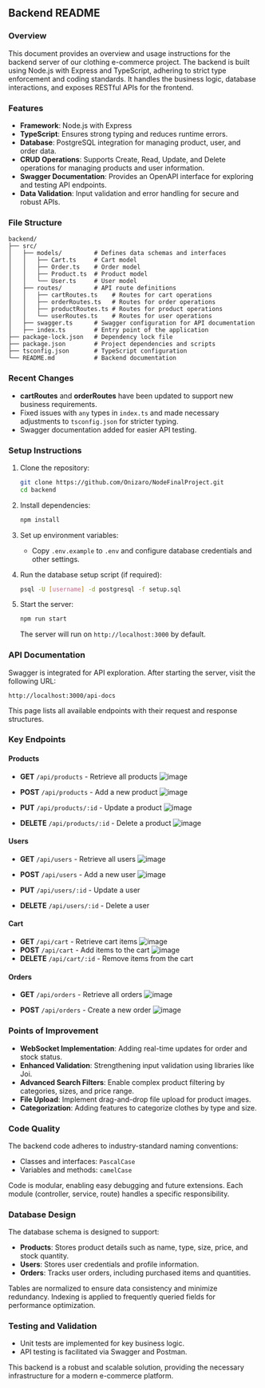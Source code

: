 ## Backend README

### Overview
This document provides an overview and usage instructions for the backend server of our clothing e-commerce project. The backend is built using Node.js with Express and TypeScript, adhering to strict type enforcement and coding standards. It handles the business logic, database interactions, and exposes RESTful APIs for the frontend.

### Features
- **Framework**: Node.js with Express
- **TypeScript**: Ensures strong typing and reduces runtime errors.
- **Database**: PostgreSQL integration for managing product, user, and order data.
- **CRUD Operations**: Supports Create, Read, Update, and Delete operations for managing products and user information.
- **Swagger Documentation**: Provides an OpenAPI interface for exploring and testing API endpoints.
- **Data Validation**: Input validation and error handling for secure and robust APIs.

### File Structure
```
backend/
├── src/
│   ├── models/         # Defines data schemas and interfaces
│   │   ├── Cart.ts     # Cart model
│   │   ├── Order.ts    # Order model
│   │   ├── Product.ts  # Product model
│   │   └── User.ts     # User model
│   ├── routes/         # API route definitions
│   │   ├── cartRoutes.ts    # Routes for cart operations
│   │   ├── orderRoutes.ts   # Routes for order operations
│   │   ├── productRoutes.ts # Routes for product operations
│   │   └── userRoutes.ts    # Routes for user operations
│   ├── swagger.ts      # Swagger configuration for API documentation
│   ├── index.ts        # Entry point of the application
├── package-lock.json   # Dependency lock file
├── package.json        # Project dependencies and scripts
├── tsconfig.json       # TypeScript configuration
└── README.md           # Backend documentation
```

### Recent Changes
- **cartRoutes** and **orderRoutes** have been updated to support new business requirements.
- Fixed issues with `any` types in `index.ts` and made necessary adjustments to `tsconfig.json` for stricter typing.
- Swagger documentation added for easier API testing.

### Setup Instructions
1. Clone the repository:
   ```bash
   git clone https://github.com/Onizaro/NodeFinalProject.git
   cd backend
   ```

2. Install dependencies:
   ```bash
   npm install
   ```

3. Set up environment variables:
   - Copy `.env.example` to `.env` and configure database credentials and other settings.

4. Run the database setup script (if required):
   ```bash
   psql -U [username] -d postgresql -f setup.sql
   ```

5. Start the server:
   ```bash
   npm run start
   ```
   The server will run on `http://localhost:3000` by default.

### API Documentation
Swagger is integrated for API exploration. After starting the server, visit the following URL:
```
http://localhost:3000/api-docs
```
This page lists all available endpoints with their request and response structures.

### Key Endpoints
#### Products
- **GET** `/api/products` - Retrieve all products
![image](https://github.com/user-attachments/assets/7a21e5b6-3127-421a-8fd5-92d339b069c9)
- **POST** `/api/products` - Add a new product
![image](https://github.com/user-attachments/assets/260c93cf-add7-4850-9146-46a94a09dfcf)

- **PUT** `/api/products/:id` - Update a product
  ![image](https://github.com/user-attachments/assets/e322fab9-888d-4475-99a2-608e68b29d73)

- **DELETE** `/api/products/:id` - Delete a product
 ![image](https://github.com/user-attachments/assets/6ec104f8-2056-4fee-b340-b7195438c2da)
 
#### Users
- **GET** `/api/users` - Retrieve all users
  ![image](https://github.com/user-attachments/assets/7f2f3d9b-575f-4cac-8729-681195d93030)

- **POST** `/api/users` - Add a new user
  ![image](https://github.com/user-attachments/assets/c1a14918-4af8-4cb0-bfe8-47cc033a2e4f)

- **PUT** `/api/users/:id` - Update a user
- **DELETE** `/api/users/:id` - Delete a user

#### Cart
- **GET** `/api/cart` - Retrieve cart items
  ![image](https://github.com/user-attachments/assets/9039ee37-426f-4eab-94dc-16f7fab0f348)
- **POST** `/api/cart` - Add items to the cart
  ![image](https://github.com/user-attachments/assets/6190150e-3f7c-4721-a9a7-0d3859d8675c)
- **DELETE** `/api/cart/:id` - Remove items from the cart

#### Orders
- **GET** `/api/orders` - Retrieve all orders
  ![image](https://github.com/user-attachments/assets/d34a84ee-1767-4d10-917f-f128760ec728)

- **POST** `/api/orders` - Create a new order
  ![image](https://github.com/user-attachments/assets/1891b7ff-0ac9-4848-ae20-fc565ceb9b1a)


### Points of Improvement
- **WebSocket Implementation**: Adding real-time updates for order and stock status.
- **Enhanced Validation**: Strengthening input validation using libraries like Joi.
- **Advanced Search Filters**: Enable complex product filtering by categories, sizes, and price range.
- **File Upload**: Implement drag-and-drop file upload for product images.
- **Categorization**: Adding features to categorize clothes by type and size.

### Code Quality
The backend code adheres to industry-standard naming conventions:
- Classes and interfaces: `PascalCase`
- Variables and methods: `camelCase`

Code is modular, enabling easy debugging and future extensions. Each module (controller, service, route) handles a specific responsibility.

### Database Design
The database schema is designed to support:
- **Products**: Stores product details such as name, type, size, price, and stock quantity.
- **Users**: Stores user credentials and profile information.
- **Orders**: Tracks user orders, including purchased items and quantities.

Tables are normalized to ensure data consistency and minimize redundancy. Indexing is applied to frequently queried fields for performance optimization.

### Testing and Validation
- Unit tests are implemented for key business logic.
- API testing is facilitated via Swagger and Postman.

This backend is a robust and scalable solution, providing the necessary infrastructure for a modern e-commerce platform.

